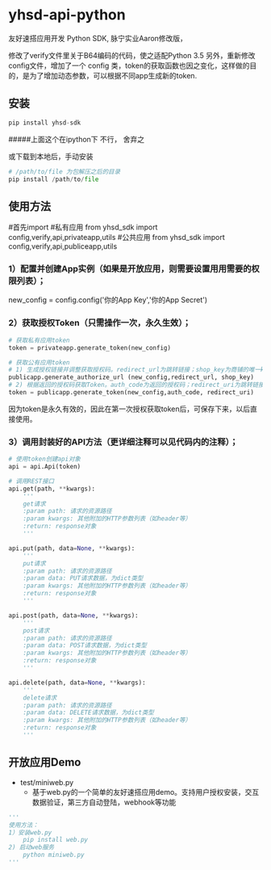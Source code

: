 # yhsd-api-python

友好速搭应用开发 Python SDK, 脉宁实业Aaron修改版，

修改了verify文件里关于B64编码的代码，使之适配Python 3.5
另外，重新修改config文件，增加了一个 config 类，token的获取函数也因之变化，这样做的目的，是为了增加动态参数，可以根据不同app生成新的token.

## 安装

```python
pip install yhsd-sdk
```
#####上面这个在ipython下 不行， 舍弃之


或下载到本地后，手动安装

```python
# /path/to/file 为包解压之后的目录
pip install /path/to/file
```

## 使用方法
#首先import
#私有应用
from yhsd_sdk import config,verify,api,privateapp,utils
#公共应用
from yhsd_sdk import config,verify,api,publiceapp,utils

### 1）配置并创建App实例（如果是开放应用，则需要设置用用需要的权限列表）；

new_config = config.config('你的App Key','你的App Secret')


### 2）获取授权Token（只需操作一次，永久生效）；

```python
# 获取私有应用token
token = privateapp.generate_token(new_config)

# 获取公有应用token
# 1) 生成授权链接并调整获取授权码。redirect_url为跳转链接；shop_key为商铺的唯一key
publicapp.generate_authorize_url (new_config,redirect_url, shop_key)
# 2) 根据返回的授权码获取Token。auth_code为返回的授权码；redirect_uri为跳转链接
token = publicapp.generate_token(new_config,auth_code, redirect_uri)
```

因为token是永久有效的，因此在第一次授权获取token后，可保存下来，以后直接使用。

### 3）调用封装好的API方法（更详细注释可以见代码内的注释）；

```python
# 使用token创建api对象
api = api.Api(token)

# 调用REST接口
api.get(path, **kwargs):
    '''
    get请求
    :param path: 请求的资源路径
    :param kwargs: 其他附加的HTTP参数列表（如header等）
    :return: response对象
    '''

api.put(path, data=None, **kwargs):
    '''
    put请求
    :param path: 请求的资源路径
    :param data: PUT请求数据，为dict类型
    :param kwargs: 其他附加的HTTP参数列表（如header等）
    :return: response对象
    '''

api.post(path, data=None, **kwargs):
    '''
    post请求
    :param path: 请求的资源路径
    :param data: POST请求数据，为dict类型
    :param kwargs: 其他附加的HTTP参数列表（如header等）
    :return: response对象
    '''

api.delete(path, data=None, **kwargs):
    '''
    delete请求
    :param path: 请求的资源路径
    :param data: DELETE请求数据，为dict类型
    :param kwargs: 其他附加的HTTP参数列表（如header等）
    :return: response对象
    '''
```

## 开放应用Demo
* test/miniweb.py
    * 基于web.py的一个简单的友好速搭应用demo。支持用户授权安装，交互数据验证，第三方自动登陆，webhook等功能

```python
'''
使用方法：
1）安装web.py
    pip install web.py
2) 启动web服务
    python miniweb.py
'''
```
